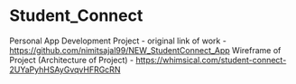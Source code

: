 # Student_Connect

Personal App Development Project - original link of work - https://github.com/nimitsajal99/NEW_StudentConnect_App 
Wireframe of Project (Architecture of Project) - https://whimsical.com/student-connect-2UYaPyhHSAyGvqvHFRGcRN
